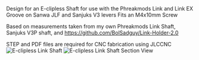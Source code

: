 Design for an E-clipless Shaft for use with the Phreakmods Link and Link EX Groove on Sanwa JLF and Sanjuks V3 levers
Fits an M4x10mm Screw

Based on measurements taken from my own Phreakmods Link Shaft, Sanjuks V3P shaft, and https://github.com/BolSadguy/Link-Holder-2.0

STEP and PDF files are required for CNC fabrication using JLCCNC
![E-clipless Link Shaft](https://github.com/user-attachments/assets/ae839ad3-b074-468c-b33f-45606e7e5c17)
![E-clipless Link Shaft Section View](https://github.com/user-attachments/assets/5b6a0407-49f9-4372-bdfd-5ea0ca3d88eb)
